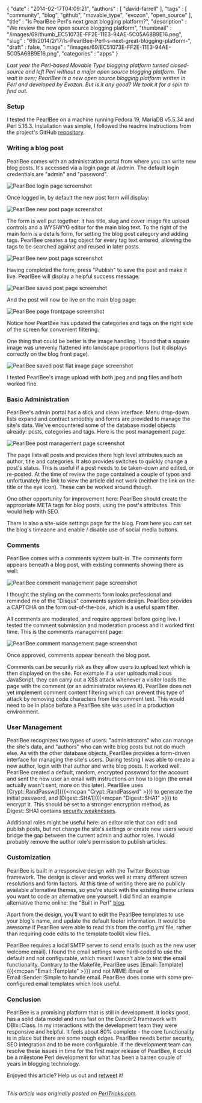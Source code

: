 {
   "date" : "2014-02-17T04:09:21",
   "authors" : [
      "david-farrell"
   ],
   "tags" : [
      "community",
      "blog",
      "github",
      "movable_type",
      "evozon",
      "open_source"
   ],
   "title" : "Is PearlBee Perl's next great blogging platform?",
   "description" : "We review the new open source blogging platform",
   "thumbnail" : "/images/69/thumb_EC51073E-FF2E-11E3-94AE-5C05A68B9E16.png",
   "slug" : "69/2014/2/17/Is-PearlBee-Perl-s-next-great-blogging-platform-",
   "draft" : false,
   "image" : "/images/69/EC51073E-FF2E-11E3-94AE-5C05A68B9E16.png",
   "categories" : "apps"
}


*Last year the Perl-based Movable Type blogging platform turned closed-source and left Perl without a major open source blogging platform. The wait is over; PearlBee is a new open source blogging platform written in Perl and developed by Evozon. But is it any good? We took it for a spin to find out.*

### Setup

I tested the PearlBee on a machine running Fedora 19, MariaDB v5.5.34 and Perl 5.16.3. Installation was simple, I followed the readme instructions from the project's GitHub [repository](https://github.com/perl-evozon/pearlbee).

### Writing a blog post

PearlBee comes with an administration portal from where you can write new blog posts. It's accessed via a login page at /admin. The default login credentials are "admin" and "password".

![PearlBee login page screenshot](/images/69/admin_login.png)

Once logged in, by default the new post form will display:

![PearlBee new post page screenshot](/images/69/new_post.png)

The form is well put together: it has title, slug and cover image file upload controls and a WYSIWYG editor for the main blog text. To the right of the main form is a details form, for setting the blog post category and adding tags. PearlBee creates a tag object for every tag text entered, allowing the tags to be searched against and reused in later posts.

![PearlBee new post page screenshot](/images/69/completed_post.png)

Having completed the form, press "Publish" to save the post and make it live. PearlBee will display a helpful success message:

![PearlBee saved post page screenshot](/images/69/saved_post.png)

And the post will now be live on the main blog page:

![PearlBee page frontpage screenshot](/images/69/post_on_frontpage.png)

Notice how PearlBee has updated the categories and tags on the right side of the screen for convenient filtering.

One thing that could be better is the image handling. I found that a square image was unevenly flattened into landscape proportions (but it displays correctly on the blog front page).

![PearlBee saved post flat image page screenshot](/images/69/flat_onion_image.png)

I tested PearlBee's image upload with both jpeg and png files and both worked fine.

### Basic Administration

PearlBee's admin portal has a slick and clean interface. Menu drop-down lists expand and contract smoothly and forms are provided to manage the site's data. We've encountered some of the database model objects already: posts, categories and tags. Here is the post management page:

![PearlBee post management page screenshot](/images/69/post_management.png)

The page lists all posts and provides there high level attributes such as author, title and categories. It also provides switches to quickly change a post's status. This is useful if a post needs to be taken-down and edited, or re-posted. At the time of review the page contained a couple of typos and unfortunately the link to view the article did not work (neither the link on the title or the eye icon). These can be worked around though.

One other opportunity for improvement here: PearlBee should create the appropriate META tags for blog posts, using the post's attributes. This would help with SEO.

There is also a site-wide settings page for the blog. From here you can set the blog's timezone and enable / disable use of social media buttons.

### Comments

PearlBee comes with a comments system built-in. The comments form appears beneath a blog post, with existing comments showing there as well:

![PearlBee comment management page screenshot](/images/69/comment_posted.png)

I thought the styling on the comments form looks professional and reminded me of the "Disqus" comments system design. PearlBee provides a CAPTCHA on the form out-of-the-box, which is a useful spam filter.

All comments are moderated, and require approval before going live. I tested the comment submission and moderation process and it worked first time. This is the comments management page:

![PearlBee comment management page screenshot](/images/69/comment_management.png)

Once approved, comments appear beneath the blog post.

Comments can be security risk as they allow users to upload text which is then displayed on the site. For example if a user uploads malicious JavaScript, they can carry out a XSS attack whenever a visitor loads the page with the comment (or an administrator reviews it). PearlBee does not yet implement comment content filtering which can prevent this type of attack by removing code characters from the comment text. This would need to be in place before a PearlBee site was used in a production environment.

### User Management

PearlBee recognizes two types of users: "administrators" who can manage the site's data, and "authors" who can write blog posts but not do much else. As with the other database objects, PearlBee provides a form-driven interface for managing the site's users. During testing I was able to create a new author, login with that author and write blog posts. It worked well. PearlBee created a default, random, encrypted password for the account and sent the new user an email with instructions on how to login (the email actually wasn't sent, more on this later). PearlBee uses [Crypt::RandPasswd]({{<mcpan "Crypt::RandPasswd" >}}) to generate the initial password, and [Digest::SHA1]({{<mcpan "Digest::SHA1" >}}) to encrypt it. This should be set to a stronger encryption method, as Digest::SHA1 contains [security weaknesses](https://www.schneier.com/blog/archives/2005/02/cryptanalysis_o.html).

Additional roles might be useful here: an editor role that can edit and publish posts, but not change the site's settings or create new users would bridge the gap between the current admin and author roles. I would probably remove the author role's permission to publish articles.

### Customization

PearlBee is built in a responsive design with the Twitter Bootstrap framework. The design is clever and works well at many different screen resolutions and form factors. At this time of writing there are no publicly available alternative themes, so you're stuck with the existing theme unless you want to code an alternative one yourself. I did find an example alternative theme online: the "Built in Perl" [blog](http://blog.builtinperl.com/).

Apart from the design, you'll want to edit the PearlBee templates to use your blog's name, and update the default footer information. It would be awesome if PearlBee were able to read this from the config.yml file, rather than requiring code edits to the template toolkit view files.

PearlBee requires a local SMTP server to send emails (such as the new user welcome email). I found the email settings were hard-coded to use the default and not configurable, which meant I wasn't able to test the email functionality. Contrary to the Makefile, PearlBee uses [Email::Template]({{<mcpan "Email::Template" >}}) and not MIME::Email or Email::Sender::Simple to handle email. PearlBee does come with some pre-configured email templates which look useful.

### Conclusion

PearlBee is a promising platform that is still in development. It looks good, has a solid data model and runs fast on the Dancer2 framework with DBIx::Class. In my interactions with the development team they were responsive and helpful. It feels about 80% complete - the core functionality is in place but there are some rough edges. PearlBee needs better security, SEO integration and to be more configurable. If the development team can resolve these issues in time for the first major release of PearlBee, it could be a milestone Perl development for what has been a barren couple of years in blogging technology.

Enjoyed this article? Help us out and [retweet](https://twitter.com/intent/tweet?original_referer=http%3A%2F%2Fperltricks.com%2Farticle%2F69%2F2014%2F2%2F17%2FIs-PearlBee-Perl-s-next-great-blogging-platform-&text=Is+PearlBee+Perl%27s+next+great+blogging+platform%3F&tw_p=tweetbutton&url=http%3A%2F%2Fperltricks.com%2Farticle%2F69%2F2014%2F2%2F17%2FIs-PearlBee-Perl-s-next-great-blogging-platform-&via=perltricks) it!

\
*This article was originally posted on [PerlTricks.com](http://perltricks.com).*

